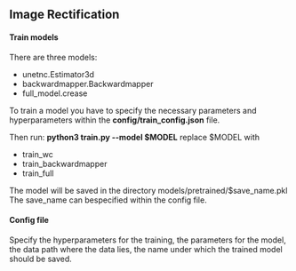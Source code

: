 ## Image Rectification

#### Train models

There are three models:
 - unetnc.Estimator3d
 - backwardmapper.Backwardmapper
 - full_model.crease

To train a model you have to specify the necessary parameters and hyperparameters within the **config/train_config.json** file.

Then run: **python3 train.py --model $MODEL**
replace $MODEL with
 - train_wc
 - train_backwardmapper
 - train_full

The model will be saved in the directory models/pretrained/$save_name.pkl
 The save_name can bespecified within the config file.

#### Config file
 
 Specify the hyperparameters for the training,
 the parameters for the model,
 the data path where the data lies,
 the name under which the trained model should be saved.